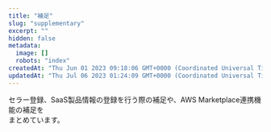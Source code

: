 ```yaml
---
title: "補足"
slug: "supplementary"
excerpt: ""
hidden: false
metadata: 
  image: []
  robots: "index"
createdAt: "Thu Jun 01 2023 09:18:06 GMT+0000 (Coordinated Universal Time)"
updatedAt: "Thu Jul 06 2023 01:24:09 GMT+0000 (Coordinated Universal Time)"
---
```

セラー登録、SaaS製品情報の登録を行う際の補足や、AWS Marketplace連携機能の補足を  
まとめています。

